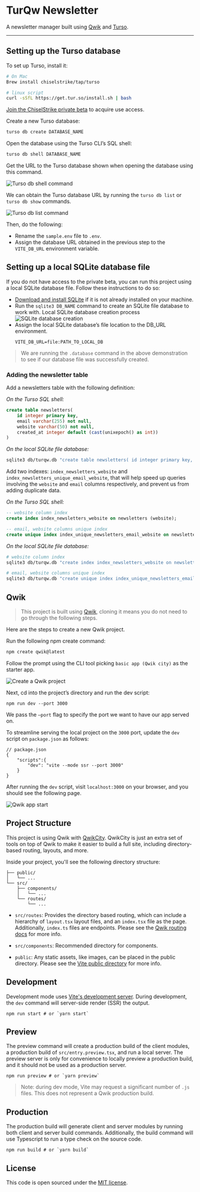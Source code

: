 # TurQw Newsletter

A newsletter manager built using [Qwik] and [Turso].

---

## Setting up the Turso database

To set up Turso, install it:

```bash
# On Mac
Brew install chiselstrike/tap/turso

# linux script
curl -sSfL https://get.tur.so/install.sh | bash
```

[Join the ChiselStrike private beta] to acquire use access.

Create a new Turso database:

```sh
turso db create DATABASE_NAME
```

Open the database using the Turso CLI’s SQL shell:

```sh
turso db shell DATABASE_NAME
```

Get the URL to the Turso database shown when opening the database using this
command.

![Turso db shell command]

We can obtain the Turso database URL by running the `turso db list` or `turso db
show` commands.

![Turso db list command]

Then, do the following:

- Rename the `sample.env` file to `.env`.
- Assign the database URL obtained in the previous step to the `VITE_DB_URL`
  environment variable.

## Setting up a local SQLite database file

If you do not have access to the private beta, you can run this project using a
local SQLite database file. Follow these instructions to do so:

- [Download and install SQLite] if it is not already installed on your machine.
- Run the `sqlite3 DB_NAME` command to create an SQLite file database to work
  with. Local SQLite database creation process ![SQLite database creation]
- Assign the local SQLite database’s file location to the DB_URL environment.
  ```
  VITE_DB_URL=file:PATH_TO_LOCAL_DB
  ```

> We are running the `.database` command in the above demonstration to see if
> our database file was successfully created.

### Adding the newsletter table

Add a newsletters table with the following definition:

_On the Turso SQL shell:_

```sql
create table newsletters(
	id integer primary key,
	email varchar(255) not null,
	website varchar(50) not null,
	created_at integer default (cast(unixepoch() as int))
)
```

_On the local SQLite file database:_

```sh
sqlite3 db/turqw.db "create table newsletters( id integer primary key, email varchar(255) not null, website varchar(50) not null, created_at integer default (cast(unixepoch() as int)))"
```

Add two indexes: `index_newsletters_website` and
`index_newsletters_unique_email_website`, that will help speed up queries
involving the `website` and `email` columns respectively, and prevent us from
adding duplicate data.

_On the Turso SQL shell:_

```sql
-- website column index
create index index_newsletters_website on newsletters (website);

-- email, website columns unique index
create unique index index_unique_newsletters_email_website on newsletters(email, website);
```

_On the local SQLite file database:_

```sh
# website column index
sqlite3 db/turqw.db "create index index_newsletters_website on newsletters (website)"

# email, website columns unique index
sqlite3 db/turqw.db "create unique index index_unique_newsletters_email_website on newsletters(email, website)"
```

## Qwik

> This project is built using [Qwik], cloning it means you do not need to go
> through the following steps.

Here are the steps to create a new Qwik project.

Run the following npm create command:

```sh
npm create qwik@latest
```

Follow the prompt using the CLI tool picking `basic app (Qwik city)` as the
starter app.

![Create a Qwik project]

Next, cd into the project’s directory and run the dev script:

```
npm run dev --port 3000
```

We pass the `—port` flag to specify the port we want to have our app served on.

To streamline serving the local project on the `3000` port, update the `dev`
script on `package.json` as follows:

```
// package.json
{
    "scripts":{
        "dev": "vite --mode ssr --port 3000"
    }
}
```

After running the `dev` script, visit `localhost:3000` on your browser, and you
should see the following page.

![Qwik app start]

## Project Structure

This project is using Qwik with [QwikCity]. QwikCity is just an extra set of
tools on top of Qwik to make it easier to build a full site, including
directory-based routing, layouts, and more.

Inside your project, you'll see the following directory structure:

```
├── public/
│   └── ...
└── src/
    ├── components/
    │   └── ...
    └── routes/
        └── ...
```

- `src/routes`: Provides the directory based routing, which can include a
  hierarchy of `layout.tsx` layout files, and an `index.tsx` file as the page.
  Additionally, `index.ts` files are endpoints. Please see the [Qwik routing
  docs] for more info.

- `src/components`: Recommended directory for components.

- `public`: Any static assets, like images, can be placed in the public
  directory. Please see the [Vite public directory] for more info.

## Development

Development mode uses [Vite's development server]. During development, the `dev`
command will server-side render (SSR) the output.

```shell
npm run start # or `yarn start`
```

## Preview

The preview command will create a production build of the client modules, a
production build of `src/entry.preview.tsx`, and run a local server. The preview
server is only for convenience to locally preview a production build, and it
should not be used as a production server.

```shell
npm run preview # or `yarn preview`
```

> Note: during dev mode, Vite may request a significant number of `.js` files.
> This does not represent a Qwik production build.

## Production

The production build will generate client and server modules by running both
client and server build commands. Additionally, the build command will use
Typescript to run a type check on the source code.

```shell
npm run build # or `yarn build`
```

## License

This code is open sourced under the [MIT license].


[Qwik]: https://qwik.builder.io/
[Turso]: https://chiselstrike.com
[Join the ChiselStrike private beta]: https://chiselstrike.com
[Download and install SQLite]: https://www.sqlite.org/download.html
[QwikCity]: https://qwik.builder.io/qwikcity/overview/
[Qwik routing docs]: https://qwik.builder.io/qwikcity/routing/overview/
[Vite public directory]: https://vitejs.dev/guide/assets.html#the-public-directory
[Vite's development server]: https://vitejs.dev/
[MIT license]: https://en.wikipedia.org/wiki/MIT_License

[Turso db shell command]: https://res.cloudinary.com/djx5h4cjt/image/upload/v1678192236/chiselstrike-assets/Turso_edge_db_url_-_db_shell_command.jpg
[Turso db list command]: https://res.cloudinary.com/djx5h4cjt/image/upload/v1678192235/chiselstrike-assets/Turso_edge_db_url_-_db_list_command.jpg
[SQLite database creation]: https://res.cloudinary.com/djx5h4cjt/image/upload/v1678192236/chiselstrike-assets/SQLite3_database_creation.jpg
[Create a Qwik project]: https://res.cloudinary.com/djx5h4cjt/image/upload/v1678261529/chiselstrike-assets/1-creating-a-qwik-project.gif
[Qwik app start]: https://res.cloudinary.com/djx5h4cjt/image/upload/v1678261662/chiselstrike-assets/2-Qwik-app-start.png

